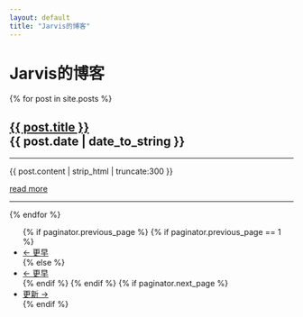 ```yaml
---
layout: default
title: "Jarvis的博客"
---
```

<h1 class="page-header">
  Jarvis的博客
</h1>
{% for post in site.posts %}
<h2>
  <a href="{{ post.url }}">
    {{ post.title }}
  </a> 
  <div class="post-date">
	<span class="glyphicon glyphicon-time"></span>
	{{ post.date | date_to_string }}
  </div>
</h2>
<hr>
<p>
{{ post.content | strip_html | truncate:300 }}
</p>
<a class="button-link" href="{{ post.url }}" title="查看全文">read more</a>
<hr>
{% endfor %}
<!-- Pager -->
<ul class="pager">
  {% if paginator.previous_page %} {% if paginator.previous_page == 1 %}
  <li class="previous">
    <a href="{{ site.url }}/">
      &larr; 更早
    </a>
  </li>
  {% else %}
  <li class="previous">
    <a href="{{ site.url }}/page{{ paginator.previous_page }}">
      &larr; 更早
    </a>
  </li>
  {% endif %} {% endif %} {% if paginator.next_page %}
  <li class="next">
    <a href="{{ site.url }}/page{{ paginator.next_page }}">
      更新 &rarr;
    </a>
  </li>
  {% endif %}
</ul>